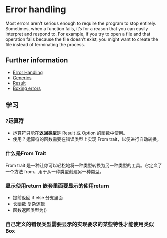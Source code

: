 # Error handling

Most errors aren’t serious enough to require the program to stop entirely.
Sometimes, when a function fails, it’s for a reason that you can easily interpret and respond to.
For example, if you try to open a file and that operation fails because the file doesn’t exist, you might want to create the file instead of terminating the process.

## Further information
- [Error Handling](https://doc.rust-lang.org/book/ch09-02-recoverable-errors-with-result.html)
- [Generics](https://doc.rust-lang.org/book/ch10-01-syntax.html)
- [Result](https://doc.rust-lang.org/rust-by-example/error/result.html)
- [Boxing errors](https://doc.rust-lang.org/rust-by-example/error/multiple_error_types/boxing_errors.html)

## 学习
### ?运算符
- 运算符只能在**返回类型**是 Result 或 Option 的函数中使用。
- 使用 ? 运算符的函数需要在错误类型上实现 From trait，以便进行自动转换。

### 什么是From Trait
From trait 是一种让你可以轻松地将一种类型转换为另一种类型的工具。它定义了一个方法 from，用于从一种类型创建另一种类型。

### 显示使用return 嵌套里面要显示的使用return
- 提前返回 if else 分支里面
- 长函数 复杂逻辑
- 函数返回类型为()

### 自己定义的错误类型需要显示的实现要求的某些特性才能使用类似Box<dyn std::error::Error>